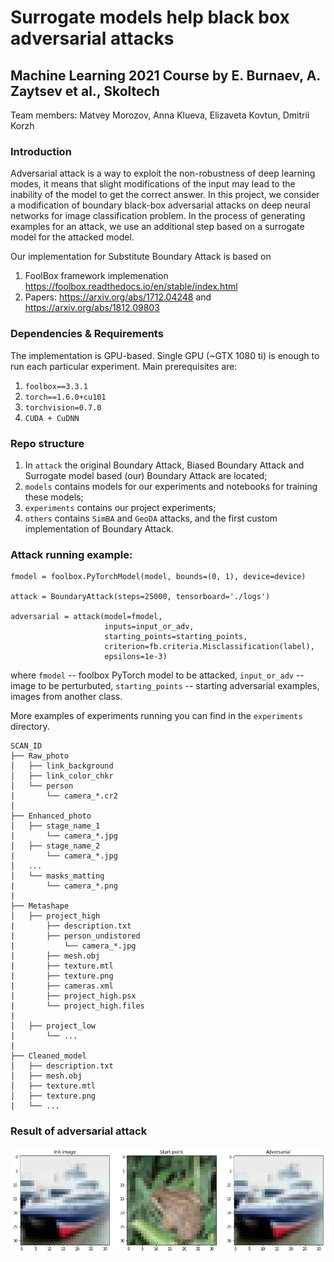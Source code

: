 # Surrogate models help black box adversarial attacks
## Machine Learning 2021 Course by E. Burnaev, A. Zaytsev et al., Skoltech

Team members: Matvey Morozov, Anna Klueva, Elizaveta Kovtun, Dmitrii Korzh

### Introduction

Adversarial attack is a way to exploit the non-robustness of deep learning modes, it means that slight modifications of the input may lead to the inability of the model to get the correct answer. In this project, we consider a modification of boundary black-box adversarial attacks on deep neural networks for image classification problem. In the process of generating examples for an attack, we use an additional step based on a surrogate model for the attacked model.

Our implementation for Substitute Boundary Attack is based on 
1. FoolBox framework implemenation https://foolbox.readthedocs.io/en/stable/index.html
2. Papers: https://arxiv.org/abs/1712.04248 and https://arxiv.org/abs/1812.09803

### Dependencies & Requirements

The implementation is GPU-based. Single GPU (~GTX 1080 ti) is enough to run each particular experiment. Main prerequisites are:

1. `foolbox==3.3.1`
2. `torch==1.6.0+cu101`
3. `torchvision=0.7.0`
4. `CUDA + CuDNN`

### Repo structure
1. In `attack` the original Boundary Attack, Biased Boundary Attack and Surrogate model based (our) Boundary Attack are located;
2. `models` contains models for our experiments and notebooks for training these models;
3. `experiments` contains our project experiments;
4. `others` contains `SimBA` and `GeoDA` attacks, and the first custom implementation of Boundary Attack.


### Attack running example:

```
fmodel = foolbox.PyTorchModel(model, bounds=(0, 1), device=device)

attack = BoundaryAttack(steps=25000, tensorboard='./logs')

adversarial = attack(model=fmodel, 
                     inputs=input_or_adv, 
                     starting_points=starting_points, 
                     criterion=fb.criteria.Misclassification(label), 
                     epsilons=1e-3)
```
where `fmodel` -- foolbox PyTorch model to be attacked, `input_or_adv` -- image to be perturbuted, `starting_points` -- starting adversarial examples, images from another class.
 
More examples of experiments running you can find in the `experiments` directory.

```
SCAN_ID
├── Raw_photo
│   ├── link_background
│   ├── link_color_chkr
│   └── person
|       └── camera_*.cr2
│
├── Enhanced_photo
│   ├── stage_name_1
|       └── camera_*.jpg
│   ├── stage_name_2
|       └── camera_*.jpg
│   ...
│   └── masks_matting
|       └── camera_*.png
|
├── Metashape
│   ├── project_high
|       ├── description.txt
|       ├── person_undistored
|           └── camera_*.jpg
|       ├── mesh.obj
|       ├── texture.mtl
|       ├── texture.png
|       ├── cameras.xml
|       ├── project_high.psx
|       └── project_high.files
|
│   ├── project_low
|       └── ...
|
├── Cleaned_model
│   ├── description.txt
│   ├── mesh.obj
│   ├── texture.mtl
│   ├── texture.png
|   └── ...
```

### Result of adversarial attack
 
<p align="center"><img src="examples/example.png" width="650"/></p>
